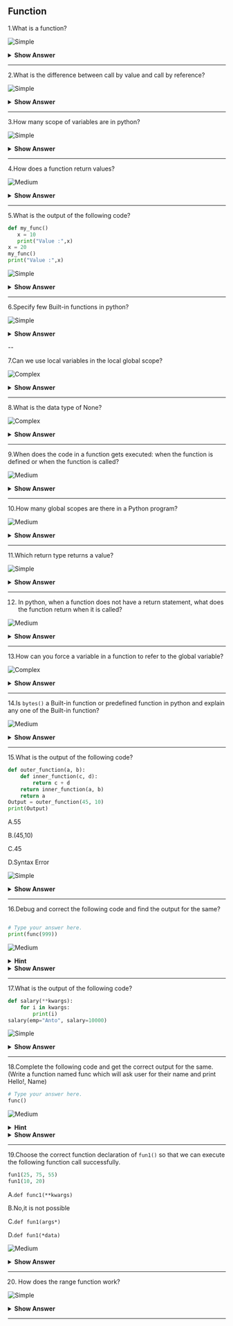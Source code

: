 ## Function

1.What is a function?

![Simple](https://github.com/revaturelabs/interviewquestions/blob/dev/ComplexityTags/simple%20(2).svg)

<details>
  <summary>
    <b>Show Answer</b>
  </summary>
  
> A function is a block of organized, reusable code that is used to perform a single, related action. Functions provide better modularity for your application and a high degree of code reusing.In python, we have three types of functions:

> 1. Built-in `print()`
> 2. User-defined functions(UDF)
> 3. Anonymous-`Lambda()`
  
</details>

---

2.What is the difference between call by value and call by reference?

![Simple](https://github.com/revaturelabs/interviewquestions/blob/dev/ComplexityTags/simple%20(2).svg)

<details><summary><b>Show Answer</b></summary>
 <blockquote>
  
- **Call by value:**
   - A copy of the variable is passed.
   - Change in the copy of variable doesn't modify the original value of variable.
   - **Syntax: function_name(variable_name1,variable_name2)**
   - Default calling-primitive type are passed using the call_by_value.
	
- **Call by reference:**
   - A variable itself is passed.
   - Change in the copy of variable modify the original value of variable.
   - Syntax: function_name(&variable_name1,&variable2...)
   - Default calling-Objects are implicitly passed using call_by_reference.
 
 </blockquote>
</details>

---

3.How many scope of variables are in python?

![Simple](https://github.com/revaturelabs/interviewquestions/blob/dev/ComplexityTags/simple%20(2).svg)

<details><summary><b>Show Answer</b></summary>
  
> There are two basic scope of variable in python,
	
1.Global variable
	
2.Local variable
	
**Global variable:**
	
>  Global variables are those which are not defined inside any function and have a global scope.
  
**Local variable:**
  
> Local variables are those which are defined inside a function and its scope is limited to that function only.
</details>

---	
	
4.How does a function return values?

![Medium](https://github.com/revaturelabs/interviewquestions/blob/dev/ComplexityTags/Medium%20(2).svg)
  
<details><summary><b>Show Answer</b></summary>
  
> A function uses the `return` keyword to return a value. 
  
**Example**:
  
```Python
def add(a,b):
    return a+b
print(add(2,3))

``` 
	
<details><summary> <b>Output</b> </summary>
  
      5
	
</details>
</details>

---	
	
5.What is the output of the following code?
  
```Python
def my_func()
   x = 10
   print("Value :",x)
x = 20
my_func()
print("Value :",x)
```

![Simple](https://github.com/revaturelabs/interviewquestions/blob/dev/ComplexityTags/simple%20(2).svg)

<details><summary> <b>Show Answer</b> </summary>
  
**Output**:
  
def my_func()
                 ^
SyntaxError: invalid syntax
  
<details><summary> <b>Explanation</b> </summary>  
  
> Here, we get `Syntax error` because the syntax is `def function_name():`

```Python
def my_func():
   x = 10
   print("Value :",x)
x = 20
my_func()
print("Value :",x)
```	
  
</details>
</details>
	
---
  
6.Specify few Built-in functions in python?

![Simple](https://github.com/revaturelabs/interviewquestions/blob/dev/ComplexityTags/simple%20(2).svg)
  
<details><summary> <b>Show Answer</b> </summary>
	 <blockquote>
	
 - python `abs()`-returns absolute value of a number
 - python `all()`-returns true when all elements in iterable is true
 - python `ascii()`-eturns String Containing Printable Representation
 - python `delattr()`-deletes attribute from the object
 - python `eval()`-runs code within program
  
 </blockquote>
</details>

--

7.Can we use local variables in the local global scope?

![Complex](https://github.com/revaturelabs/interviewquestions/blob/dev/ComplexityTags/Complex%20(2).svg)
  
<details><summary> <b>Show Answer</b> </summary>
  
> `No`,we cannot use local variables in the global scope.
  
**For example**:
  
  ```Python
def spam():
  calls = 31337
  spam()
print(calls)
  ```
 
> If this program is executed, the output will be:
Traceback (most recent call last):
  File "C:/test1.py", line 4, in <module>
    `print(Calls)`
  
<details><summary> <b>Explanation</b> </summary> 
  
> `NameError`: name 'calls' is not defined
> The error happens because the calls variable exists only in the local scope created, when spam() function is called. Once the program execution returns from spam, the local scope is destroyed, and there is no longer a variable as calls.
  </details>
  </details>
	
---
  
8.What is the data type of None?
	
![Complex](https://github.com/revaturelabs/interviewquestions/blob/dev/ComplexityTags/Complex%20(2).svg)
  
<details><summary> <b>Show Answer</b> </summary>
  
> `None` has a special status in Python. The `None` is used to define a null variable or an object, and it is a data type of the `class NoneType`.

**Example**:

```python
x=None
print(type(x))
```
	
<b>Output:</b> 
  
`<class 'NoneType'>`
	
</details>
 
---
	
9.When does the code in a function gets executed: when the function is defined or when the function is called?
	
![Medium](https://github.com/revaturelabs/interviewquestions/blob/dev/ComplexityTags/Medium%20(2).svg)
  
<details><summary> <b>Show Answer</b> </summary>
  
> The code in a function executes when the function is called, and not when the function is defined.
  
**Example**:
	
```python
def greet(name1):  
    print ('Hello ', name1)
greet('Sam')
```
	
**Output**:
  
`Hello  Sam`
	
<details><summary> <b>Explanation</b> </summary>
	
> The code will be executed when the function is called,because at that time only that block of code will be get execute.
	
</details>	
  </details>

---
	
10.How many global scopes are there in a Python program? 
	
![Medium](https://github.com/revaturelabs/interviewquestions/blob/dev/ComplexityTags/Medium%20(2).svg)
  
<details><summary> <b>Show Answer</b> </summary>
	
> There's only one global Python scope per program execution. This scope remains in existence until the program terminates and all its names are forgotten.
  
**Example**:
  
```Python
q = "I love coffee" # global variable
def f():
    p = "Welcome to corporate." # local variable
    print(p)
    f()
print (q)
```
	
**Output**:
  
   I love coffee
  </details>
 
---	
	
11.Which return type returns a value?
	
![Simple](https://github.com/revaturelabs/interviewquestions/blob/dev/ComplexityTags/simple%20(2).svg)
  
<details><summary> <b>Show Answer</b> </summary>
  
> You declare a method's return type in its method declaration. Within the body of the method, you use the `return` statement to return the value. Any method declared as `void` doesn't return a value.
  
</details>
	
---	
  
12. In python, when a function does not have a return statement, what does the function return when it is called?
	
![Medium](https://github.com/revaturelabs/interviewquestions/blob/dev/ComplexityTags/Medium%20(2).svg)

<details><summary> <b>Show Answer</b> </summary>
  
> If you don't explicitly use a return value in a `return` statement, or if you totally omit the return statement, then Python will implicitly return a default value. That default return value will always be None.
 
  </details>

---	
	
13.How can you force a variable in a function to refer to the global variable?
	
![Complex](https://github.com/revaturelabs/interviewquestions/blob/dev/ComplexityTags/Complex%20(2).svg)
  
<details><summary> <b>Show Answer</b> </summary>
  
> If a global variable has to be refered in a function, the `global` keyword can be used to declare the respective variables as global.In Python, `global` keyword allows us to modify the variable outside of the current scope. It is used to create a global variable and make changes to the variable in a local context.

 ```Python
x = 5
def change():
	global x
	x = x + 5
	print("Value of x inside a function:", x)
change()
print("Value of x outside a function :", x)
```
	
**Output**:
  
  Value of x inside a function : 10
	
  Value of x outside a function : 10
	
  </details>

---	
	
14.Is `bytes()` a Built-in function or predefined function in python and explain any one of the Built-in function? 
	
![Medium](https://github.com/revaturelabs/interviewquestions/blob/dev/ComplexityTags/Medium%20(2).svg)
  
<details><summary> <b>Show Answer</b> </summary>
 <blockquote>
 
- `Yes, bytes()` is a Built-in function.
- The functions which along with python itself are called a `Bulit-in function` or `predefined function`.
	
- `range()`
  
**Example**:

  ```python
for i in range(1, 10):
    print(i, end=' ')
  ```
  
**Output**:

1 2 3 4 5 6 7 8 9 
  
   </blockquote>
	 </details>
 
---	
	
15.What is the output of the following code?
  
```python
def outer_function(a, b):
    def inner_function(c, d):
        return c + d
    return inner_function(a, b)
    return a
Output = outer_function(45, 10)
print(Output)
  ```
	
 A.55
	
 B.(45,10)
	
 C.45
	
 D.Syntax Error
	
![Simple](https://github.com/revaturelabs/interviewquestions/blob/dev/ComplexityTags/simple%20(2).svg)
	
<details><summary> <b>Show Answer</b> </summary>
	
> Option A.55
	
<details><summary> <b>Explanation</b> </summary>

> Adding multiple return statements doesn’t perform any task. Once function execution is encountered with the return statement, it stops the execution by returning whatever is specified by the return statement.
	</details>
	</details>

---	
	
16.Debug and correct the following code and find the output for the same?
	
``` python

# Type your answer here.
print(func(999))
```
	
![Medium](https://github.com/revaturelabs/interviewquestions/blob/dev/ComplexityTags/Medium%20(2).svg)
	
<details><summary> <b>Hint</b> </summary>
	
> Create a function named `func`.
	
> `reutrn` a value which always returns the number: 100
	
</details>
	
<details><summary> <b>Show Answer</b> </summary>
	
```python
	
def func(x):
    return 100
print(func(999))
```
	
</details>

---	
	
17.What is the output of the following code?
	
```python
def salary(**kwargs):
    for i in kwargs:
        print(i)
salary(emp="Anto", salary=10000)
```

![Simple](https://github.com/revaturelabs/interviewquestions/blob/dev/ComplexityTags/simple%20(2).svg)
	
<details><summary> <b>Show Answer</b> </summary>
	
emp
	
salary

<details><summary> <b>Explanation</b> </summary>

> To accept Variable Length of Keyword Arguments, i.e., To create functions that take 'n' number of Keyword arguments, we use `**kwargs` (prefix a parameter name with a double asterisk ** ).

> keyword arguments: display(emp="Anto", salary=10000)
	
> This `**kwargs` collects all passed arguments into a new dictionary, where the argument names are the keys, and their values are the key’s values. So, to get the values, we need to iterate the kwargs dictionary.
	
**Example**:
	
('emp', 'Anto')
	
('salary', 10000)
	
</details>
</details>

---	
	
18.Complete the following code and get the correct output for the same.
(Write a function named func which will ask user for their name and print Hello!, Name)

```python
# Type your answer here.
func()
```
	
![Medium](https://github.com/revaturelabs/interviewquestions/blob/dev/ComplexityTags/Medium%20(2).svg)	
	
<details><summary> <b>Hint</b> </summary>

> You can use `input()` function to ask for user input. And you can assign it to a variable.
	
</details>
	
<details><summary> <b>Show Answer</b> </summary>

```python
def func():
    name = input("Please enter your name.")
    print("Hello!", name)
func()
```
	
**Sample Output**:
	
Hello! Jack

</details>
	
---
	
19.Choose the correct function declaration of `fun1()` so that we can execute the following function call successfully.

```python
fun1(25, 75, 55)
fun1(10, 20)
```
	
 A.`def func1(**kwargs)`
	
 B.No,it is not possible 
	
 C.`def fun1(args*)`
	
 D.`def fun1(*data)`
	
![Medium](https://github.com/revaturelabs/interviewquestions/blob/dev/ComplexityTags/Medium%20(2).svg)
	
<details><summary> <b>Show Answer</b> </summary>	

> Option D:`def fun1(*data)`

<details><summary> <b>Explanation</b> </summary>

> To accept multiple values or if the number of arguments is unknown, we can add the `*` before the parameter name to accept arbitrary arguments. i.e., To accept Variable Length of Positional Arguments. To create functions that take 'n' number of Positional arguments, we use `*args`(prefix a parameter name with an asterisk *).
	
*Example*:
	
```python
def fun1(*data):
    for i in data:
      print(i)
      print("Done!")
fun1(25, 75, 55)
fun1(10, 20)
```
	
</details>	
</details>
	
---	
	
20. How does the range function work?
	
![Simple](https://github.com/revaturelabs/interviewquestions/blob/dev/ComplexityTags/simple%20(2).svg)
	
<details><summary> <b>Show Answer</b> </summary>
	
> The `range()` function returns the sequence of numbers between the start to stop with a step increment. The syntax of the range function is range(start, stop[, step]).
> The `stop` argument is mandatory. The arguments `start` and `step` are optional. The default value of start and step are 0 and 1, respectively.

**Example**:
	
```python
print(list(range(1, 10, 2)))
```
	
**Output:**
	
[1, 3, 5, 7, 9]
	
</details>
	
---
	
